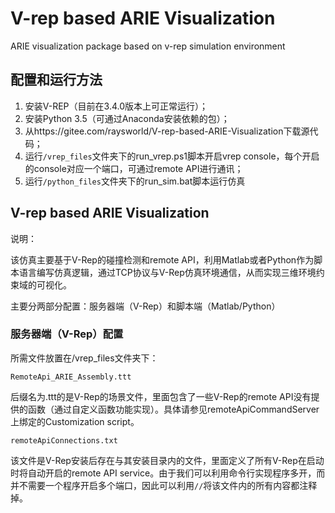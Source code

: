 # V-rep based ARIE Visualization
ARIE visualization package based on v-rep simulation environment



## 配置和运行方法

1. 安装V-REP（目前在3.4.0版本上可正常运行）；
2. 安装Python 3.5（可通过Anaconda安装依赖的包）；
3. 从https://gitee.com/raysworld/V-rep-based-ARIE-Visualization下载源代码；
4. 运行```/vrep_files```文件夹下的run_vrep.ps1脚本开启vrep console，每个开启的console对应一个端口，可通过remote API进行通讯；
5. 运行```/python_files```文件夹下的run_sim.bat脚本运行仿真



## V-rep based ARIE Visualization

说明：

该仿真主要基于V-Rep的碰撞检测和remote API，利用Matlab或者Python作为脚本语言编写仿真逻辑，通过TCP协议与V-Rep仿真环境通信，从而实现三维环境约束域的可视化。



主要分两部分配置：服务器端（V-Rep）和脚本端（Matlab/Python）



### 服务器端（V-Rep）配置

所需文件放置在/vrep_files文件夹下：

```RemoteApi_ARIE_Assembly.ttt```

后缀名为.ttt的是V-Rep的场景文件，里面包含了一些V-Rep的remote API没有提供的函数（通过自定义函数功能实现）。具体请参见remoteApiCommandServer上绑定的Customization script。



```remoteApiConnections.txt```

该文件是V-Rep安装后存在与其安装目录内的文件，里面定义了所有V-Rep在启动时将自动开启的remote API service。由于我们可以利用命令行实现程序多开，而并不需要一个程序开启多个端口，因此可以利用```//```将该文件内的所有内容都注释掉。



